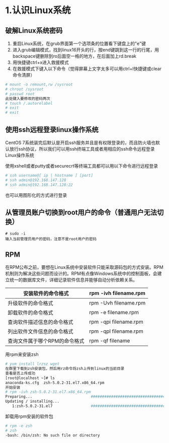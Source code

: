 # 1.认识Linux系统

## 破解Linux系统密码

1. 重启Linux系统，在grub界面第一个选项条的位置看下键盘上的"e"键  
2. 进入grub编辑模式，找到linux16开头的行，按end键跳到这一行的行尾，用backspace键删除到ro后面空一格的地方，在后面加上rd.break  
3. 用快捷键ctrl+x进入救援模式  
4. 在救援模式下键入以下命令（觉得屏幕上文字太多可以用ctrl+l快捷键或clear命令清屏）  

```bash
# mount -o remount,rw /sysroot
# chroot /sysroot
# passwd root
此处键入要修改的密码两次
# touch /.autorelabel
# exit
# exit
```

## 使用ssh远程登录linux操作系统

CentOS 7系统装完后默认是开启ssh服务并且是有权限登录的，而且防火墙也默认放行ssh协议，所以我们可以用ssh终端工具或者用相应的ssh命令远程登录Linux操作系统

使用xshell或者putty或者securecrt等终端工具都可以用以下命令进行远程登录

```bash
# ssh username@[ ip | hostname ] [port]
# ssh admin@192.168.147.128
# ssh admin@192.168.147.128:22
```

也可以用图形化的方式进行登录

## 从管理员账户切换到root用户的命令（普通用户无法切换）

```shell
# sudo -i
输入当前管理员用户的密码，注意不是root用户的密码
```

## RPM

在RPM公布之前，要想在Linux系统中安装软件只能采取源码包的方式安装。RPM机制则为解决这些问题而设计的。RPM有点像Windows系统中的控制面板，会建立统一的数据库文件，详细记录软件信息并能够自动分析依赖关系。  

| 安装软件的命令格式        | rpm -ivh filename.rpm |
|------------------|-----------------------|
| 升级软件的命令格式        | rpm -Uvh filename.rpm |
| 卸载软件的命令格式        | rpm -e filename.rpm   |
| 查询软件描述信息的命令格式    | rpm -qpi filename.rpm |
| 列出软件文件信息的命令格式    | rpm -qpl filename.rpm |
| 查询文件属于哪个RPM的命令格式 | rpm -qf filename      |

用rpm来安装zsh

```bash
# yum install lrzsz wget
在群里下载到zsh安装包，然后用rz命令将zsh上传到linux的当前目录
查看是否上传成功
[root@localhost ~]# ls
anaconda-ks.cfg  zsh-5.0.2-31.el7.x86_64.rpm
开始安装
# rpm -ivh zsh-5.0.2-31.el7.x86_64.rpm
Preparing...                          ################################# [100%]
Updating / installing...
   1:zsh-5.0.2-31.el7                 ################################# [100%]
```

卸载用rpm安装的软件包

```bash
# rpm -e zsh
# zsh
-bash: /bin/zsh: No such file or directory
```

